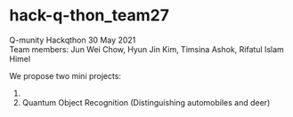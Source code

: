 # hack-q-thon_team27
Q-munity Hackqthon 30 May 2021 <br>
Team members: Jun Wei Chow, Hyun Jin Kim, Timsina Ashok, Rifatul Islam Himel <br>

We propose two mini projects:<br>
1. <br>
2. Quantum Object Recognition (Distinguishing automobiles and deer)<br>
